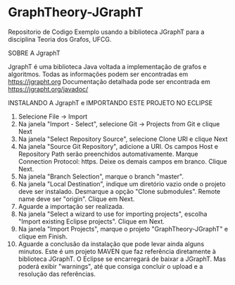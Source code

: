 # GraphTheory-JGraphT
Repositorio de Codigo Exemplo usando a biblioteca JGraphT para a disciplina Teoria dos Grafos, UFCG.

SOBRE A JgraphT

JgraphT é uma biblioteca Java voltada a implementação de grafos e algoritmos. 
Todas as informações podem ser encontradas em https://jgrapht.org
Documentação detalhada pode ser encontrada em https://jgrapht.org/javadoc/

INSTALANDO A JgraphT e IMPORTANDO ESTE PROJETO NO ECLIPSE 

1. Selecione File -> Import
2. Na janela "Import - Select", selecione Git -> Projects from Git e clique Next
3. Na janela "Select Repository Source", selecione Clone URI e clique Next
4. Na janela "Source Git Repository", adicione a URI. Os campos Host e Repository Path 
   serão preenchidos automativamente. Marque Connection Protocol: https. Deixe os demais campos em branco. Clique Next.
5. Na janela "Branch Selection", marque o branch "master".
6. Na janela "Local Destination", indique um diretório vazio onde o projeto deve ser instalado. 
   Desmarque a opção "Clone submodules". Remote name deve ser "origin". Clique em Next.
7. Aguarde a importação ser realizada.
8. Na janela "Select a wizard to use for importing projects", escolha "Import existing Eclipse projects". Clique em Next.
9. Na janela "Import Projects", marque o projeto "GraphTheory-JGraphT" e clique em Finish.
10. Aguarde a conclusão da instalação que pode levar ainda alguns minutos. Este é um projeto MAVEN que faz 
   referência diretamente à biblioteca JGraphT. O Eclipse se encarregará de baixar a JGraphT. 
   Mas poderá exibir "warnings", até que consiga concluir o upload e a resolução das referências. 



